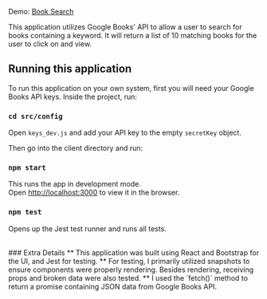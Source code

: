 Demo: [Book Search](https://frye-book-search.herokuapp.com/)

This application utilizes Google Books' API to allow a user to search for books containing a keyword. It will return a list of 10 matching books for the user to click on and view.

## Running this application

To run this application on your own system, first you will need your Google Books API keys. Inside the project, run:

### `cd src/config`

Open `keys_dev.js` and add your API key to the empty `secretKey` object.

Then go into the client directory and run:

### `npm start`

This runs the app in development mode.<br>
Open [http://localhost:3000](http://localhost:3000) to view it in the browser.

### `npm test`

Opens up the Jest test runner and runs all tests.

<br>
### Extra Details
** This application was built using React and Bootstrap for the UI, and Jest for testing.
** For testing, I primarily utilized snapshots to ensure components were properly rendering. Besides rendering, receiving props and broken data were also tested.
** I used the `fetch()` method to return a promise containing JSON data from Google Books API.
